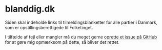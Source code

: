 # blanddig.dk

Siden skal indeholde links til tilmeldingsblanketter for alle partier i Danmark, som er 
opstillingsberettigede til Folketinget.

I tilfælde af fejl eller mangler må du meget gerne 
[oprette et issue på GitHub](https://github.com/DraagDunk/blanddig.dk/issues/new/choose)
for at gøre mig opmærksom på dette, så bliver det rettet.